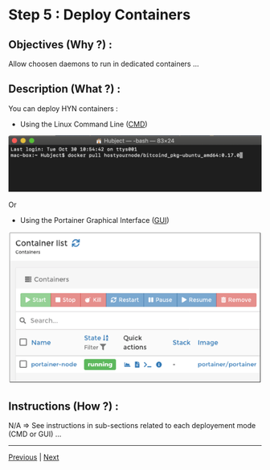 Step 5 : Deploy Containers
==

Objectives (Why ?) :
--
Allow choosen daemons to run in dedicated containers ...

Description (What ?) :
--

You can deploy HYN containers :
* Using the Linux Command Line (<A href="https://github.com/babonet13/HostYourNode/blob/master/HowTo/5_DeployContainers/CMD_Deployment.md">CMD</A>)

![Linux Command Line](https://github.com/babonet13/Images/blob/master/Portainer/LinuxCommandLine.png)

Or

* Using the Portainer Graphical Interface (<A href="https://github.com/babonet13/HostYourNode/blob/master/HowTo/5_DeployContainers/GUI_Deployment.md">GUI</A>)

![Portainer Graphical Interface](https://github.com/babonet13/Images/blob/master/Portainer/PortainerGraphicalInterface.png)


Instructions (How ?) :
--
N/A => See instructions in sub-sections related to each deployement mode (CMD or GUI) ...

---
<A href="https://github.com/babonet13/HostYourNode/tree/master/HowTo/4_BuildImages">Previous<A/> | <A href="https://github.com/babonet13/HostYourNode/tree/master/HowTo/6_MonitorDaemons">Next<A/> 
